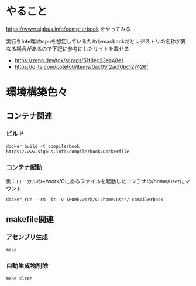 # やること
https://www.sigbus.info/compilerbook をやってみる

実行をIntel製のcpuを想定しているためかmacbookだとレジストリの名称が異なる場合があるので下記に参考にしたサイトを載せる
- https://zenn.dev/tok/scraps/51f8ec23ea48e1
- https://qiita.com/poteto0/items/0ac09f2acf0bc127426f

# 環境構築色々

## コンテナ関連

### ビルド

`docker build -t compilerbook https://www.sigbus.info/compilerbook/Dockerfile `

### コンテナ起動

例：ローカルの~/work/Cにあるファイルを起動したコンテナの/home/userにマウント

`docker run --rm -it -v $HOME/work/C:/home/user/ compilerbook`

## makefile関連

### アセンブリ生成

`make`

### 自動生成物削除

`make clean`


